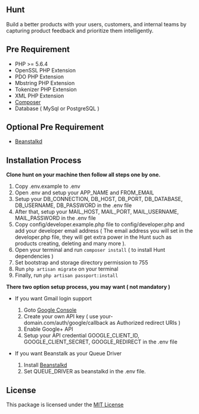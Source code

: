 ## Hunt

Build a better products with your users, customers, and internal teams by capturing product feedback and prioritize them intelligently.


## Pre Requirement

- PHP >= 5.6.4
- OpenSSL PHP Extension
- PDO PHP Extension
- Mbstring PHP Extension
- Tokenizer PHP Extension
- XML PHP Extension
- [Composer](https://getcomposer.org/download/)
- Database ( MySql or PostgreSQL )

## Optional Pre Requirement

- [Beanstalkd](http://kr.github.io/beanstalkd/)


## Installation Process

**Clone hunt on your machine then follow all steps one by one.**

1. Copy .env.example to .env
2. Open .env and setup your APP_NAME and FROM_EMAIL
3. Setup your DB_CONNECTION, DB_HOST, DB_PORT, DB_DATABASE, DB_USERNAME, DB_PASSWORD in the .env file
4. After that, setup your MAIL_HOST, MAIL_PORT, MAIL_USERNAME, MAIL_PASSWORD in the .env file
5. Copy config/developer.example.php file to config/developer.php and add your developer email address ( The email address you will set in the developer.php file, they will get extra power in the Hunt such as products creating, deleting and many more ).
6. Open your terminal and run ```composer install``` ( to install Hunt dependencies )
7. Set bootstrap and storage directory permission to 755
8. Run ```php artisan migrate``` on your terminal
9. Finally, run ```php artisan passport:install```

**There two option setup process, you may want ( not mandatory )**

- If you want Gmail login support
    1. Goto [Google Console](https://console.developers.google.com/)
    2. Create your own API key ( use your-domain.com/auth/google/callback as Authorized redirect URIs )
    3. Enable Google+ API
    4. Setup your API credential GOOGLE_CLIENT_ID, GOOGLE_CLIENT_SECRET, GOOGLE_REDIRECT in the .env file

- If you want Beanstalk as your Queue Driver
    1. Install [Beanstalkd](http://kr.github.io/beanstalkd/)
    2. Set QUEUE_DRIVER as beanstalkd in the .env file.


## License

This package is licensed under the [MIT License](https://github.com/themexpert/hunt/blob/master/LICENSE)

